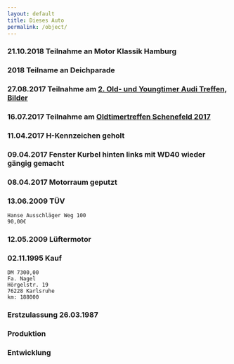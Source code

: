 ```yaml
---
layout: default
title: Dieses Auto
permalink: /object/
---
```


### 21.10.2018 Teilnahme an Motor Klassik Hamburg

### 2018 Teilname an Deichparade

### 27.08.2017 Teilnahme am [2. Old- und Youngtimer Audi Treffen](https://www.facebook.com/events/1827324394263693/), [Bilder](https://www.facebook.com/pg/OldtimerRallyeHamburg/photos/?tab=album&album_id=1420260001362015)

### 16.07.2017 Teilnahme am [Oldtimertreffen Schenefeld 2017](http://www.vau-max.de/termine/schenefeld/oldtimertreffen-schenefeld.1409.html)

### 11.04.2017 H-Kennzeichen geholt

### 09.04.2017 Fenster Kurbel hinten links mit WD40 wieder gängig gemacht

### 08.04.2017 Motorraum geputzt

### 13.06.2009 TÜV 
    Hanse Ausschläger Weg 100
    90,00€

### 12.05.2009 Lüftermotor

### 02.11.1995 Kauf 

    DM 7300,00
    Fa. Nagel
    Hörgelstr. 19
    76228 Karlsruhe
    km: 188000

### Erstzulassung 26.03.1987

### Produktion

### Entwicklung
